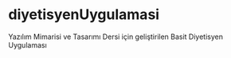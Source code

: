 # diyetisyenUygulamasi
Yazılım Mimarisi ve Tasarımı Dersi için geliştirilen Basit Diyetisyen Uygulaması
